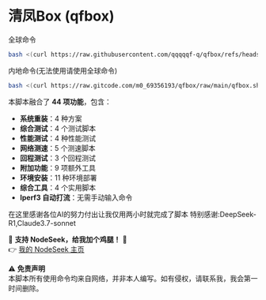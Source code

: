 # 清凤Box (qfbox)
全球命令
```bash
bash <(curl https://raw.githubusercontent.com/qqqqqf-q/qfbox/refs/heads/main/qfbox.sh) && chmod +x qfbox.sh && sudo ./qfbox.sh
```
内地命令(无法使用请使用全球命令)
```bash
bash <(curl https://raw.gitcode.com/m0_69356193/qfbox/raw/main/qfbox.sh) && chmod +x qfbox.sh && sudo ./qfbox.sh
```
本脚本融合了 **44 项功能**，包含：  

- **系统重装**：4 种方案  
- **综合测试**：4 个测试脚本  
- **性能测试**：4 种性能测试  
- **网络测速**：5 个测速脚本  
- **回程测试**：3 个回程测试  
- **附加功能**：9 项额外工具  
- **环境安装**：11 种环境部署  
- **综合工具**：4 个实用脚本  
- **Iperf3 自动打流**：无需手动输入命令  

在这里感谢各位AI的努力付出让我仅用两小时就完成了脚本
特别感谢:DeepSeek-R1,Claude3.7-sonnet

📢 **支持 NodeSeek，给我加个鸡腿！** 🍗  
👉 [我的 NodeSeek 主页](https://www.nodeseek.com/space/21917)  

⚠️ **免责声明**  
本脚本所有使用命令均来自网络，并非本人编写。如有侵权，请联系我，我会第一时间删除。  

